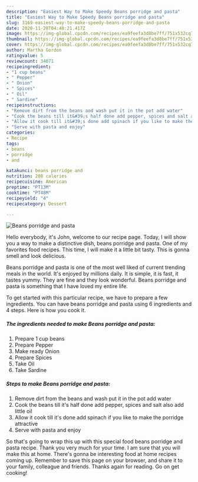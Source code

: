 ```yaml
---
description: "Easiest Way to Make Speedy Beans porridge and pasta"
title: "Easiest Way to Make Speedy Beans porridge and pasta"
slug: 3169-easiest-way-to-make-speedy-beans-porridge-and-pasta
date: 2020-11-28T04:48:21.417Z
image: https://img-global.cpcdn.com/recipes/ea9feefa3d8be7ff/751x532cq70/beans-porridge-and-pasta-recipe-main-photo.jpg
thumbnail: https://img-global.cpcdn.com/recipes/ea9feefa3d8be7ff/751x532cq70/beans-porridge-and-pasta-recipe-main-photo.jpg
cover: https://img-global.cpcdn.com/recipes/ea9feefa3d8be7ff/751x532cq70/beans-porridge-and-pasta-recipe-main-photo.jpg
author: Martha Gordon
ratingvalue: 5
reviewcount: 34071
recipeingredient:
- "1 cup beans"
- " Pepper"
- " Onion"
- " Spices"
- " Oil"
- " Sardine"
recipeinstructions:
- "Remove dirt from the beans and wash put it in the pot add water"
- "Cook the beans till it&#39;s half done add pepper, spices and salt also add little oil"
- "Allow it cook till it&#39;s done add spinach if you like to make the porridge attractive"
- "Serve with pasta and enjoy"
categories:
- Recipe
tags:
- beans
- porridge
- and

katakunci: beans porridge and 
nutrition: 208 calories
recipecuisine: American
preptime: "PT13M"
cooktime: "PT48M"
recipeyield: "4"
recipecategory: Dessert

---
```



![Beans porridge and pasta](https://img-global.cpcdn.com/recipes/ea9feefa3d8be7ff/751x532cq70/beans-porridge-and-pasta-recipe-main-photo.jpg)

Hello everybody, it's John, welcome to our recipe page. Today, I will show you a way to make a distinctive dish, beans porridge and pasta. One of my favorites food recipes. This time, I will make it a little bit tasty. This is gonna smell and look delicious.



Beans porridge and pasta is one of the most well liked of current trending meals in the world. It's enjoyed by millions daily. It is simple, it is fast, it tastes yummy. They are fine and they look wonderful. Beans porridge and pasta is something that I have loved my entire life.


To get started with this particular recipe, we have to prepare a few ingredients. You can have beans porridge and pasta using 6 ingredients and 4 steps. Here is how you cook it.

<!--inarticleads1-->

##### The ingredients needed to make Beans porridge and pasta:

1. Prepare 1 cup beans
1. Prepare  Pepper
1. Make ready  Onion
1. Prepare  Spices
1. Take  Oil
1. Take  Sardine




<!--inarticleads2-->

##### Steps to make Beans porridge and pasta:

1. Remove dirt from the beans and wash put it in the pot add water
1. Cook the beans till it&#39;s half done add pepper, spices and salt also add little oil
1. Allow it cook till it&#39;s done add spinach if you like to make the porridge attractive
1. Serve with pasta and enjoy




So that's going to wrap this up with this special food beans porridge and pasta recipe. Thank you very much for your time. I am sure that you will make this at home. There's gonna be interesting food at home recipes coming up. Remember to save this page on your browser, and share it to your family, colleague and friends. Thanks again for reading. Go on get cooking!
